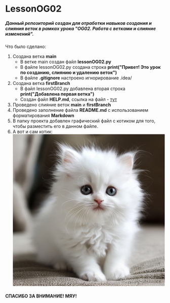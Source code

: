 # LessonOG02

##### Данный репозиторий создан для отработки навыков создания и слияния веток в рамках урока "OG02. Работа с ветками и слияние изменений".

Что было сделано:
1. Создана ветка **main**
   - В ветке main создан файл **lessonOG02.py**
   - В файле lessonOG02.py создана строка **print("Привет! Это урок по созданию, слиянию и удалению веток")** 
   - В файле **.gitignore** настроено игнорирование .idea/  
2. Создана ветка **firstBranch**
   - В файл lessonOG02.py добавлена вторая строка **print("Добавлена первая ветка")**
   - Создан файл **HELP.md**, ссылка на файл - [тут](HELP.md)
3. Проведено слияние веток **main** и **firstBranch**
4. Проведено заполнение файла **README.md** с использованием форматирования **Markdown**
5. В папку проекта добавлен графический файл с котиком для того, чтобы разместить его в данном файле.
6. А вот и сам котик:
![котик:](cat04.png) 

#### СПАСИБО ЗА ВНИМАНИЕ! МЯУ!
 
